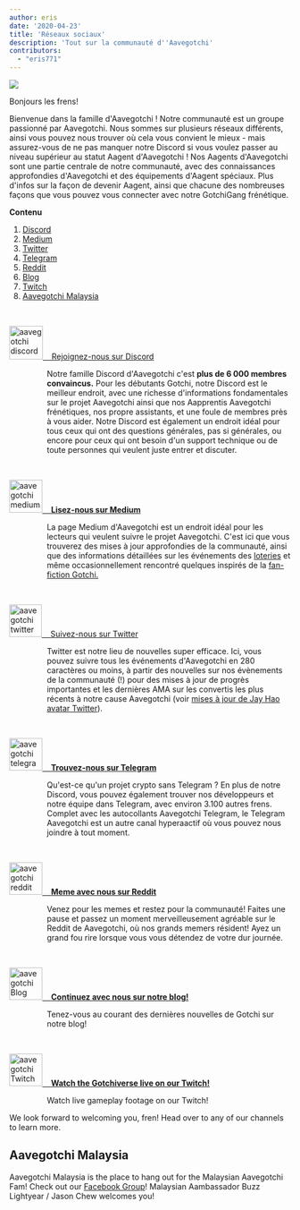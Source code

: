 ```yaml
---
author: eris
date: '2020-04-23'
title: 'Réseaux sociaux'
description: 'Tout sur la communauté d''Aavegotchi'
contributors:
  - "eris771"
---
```


<div class="headerImageContainer">
<img src="/socialmedia/alfredgotchiwelcome.png" class="headerImage">
<p class="headerImageText">Bonjours les frens!</p>
</div>

Bienvenue dans la famille d'Aavegotchi ! Notre communauté est un groupe passionné par Aavegotchi. Nous sommes sur plusieurs réseaux différents, ainsi vous pouvez nous trouver où cela vous convient le mieux - mais assurez-vous de ne pas manquer notre Discord si vous voulez passer au niveau supérieur au statut Aagent d'Aavegotchi ! Nos Aagents d'Aavegotchi sont une partie centrale de notre communauté, avec des connaissances approfondies d'Aavegotchi et des équipements d'Aagent spéciaux. Plus d'infos sur la façon de devenir Aagent, ainsi que chacune des nombreuses façons que vous pouvez vous connecter avec notre GotchiGang frénétique.

<a name="Discord"></a>

<div class="contentsBox">

**Contenu**

<ol>
<li><a href=#Discord>Discord</a></li>
<li><a href=#Medium>Medium</a></li>
<li><a href=#Twitter>Twitter</a></li>
<li><a href=#Telegram>Telegram</a></li>
<li><a href=#Reddit>Reddit</a></li>
<li><a href=#Blog>Blog</a></li>
<li><a href=#Twitch>Twitch</a></li>
<li><a href=#aavegotchi-malaysia>Aavegotchi Malaysia</a></li>
</ol>

</div>

&nbsp;

<a href="https://discord.com/invite/NPwnWB6" target = "_blank"><img src="/socialmedia/discord.png" alt = "aavegotchi discord" width="60" height="60"> &nbsp;&nbsp;&nbsp;Rejoignez-nous sur Discord </a>

<p style="margin-left: 4.8em">Notre famille Discord d'Aavegotchi c'est <b>plus de 6 000 membres convaincus.</b> Pour les débutants Gotchi, notre Discord est le meilleur endroit, avec une richesse d'informations fondamentales sur le projet Aavegotchi ainsi que nos Aapprentis Aavegotchi frénétiques, nos propre assistants, et une foule de membres près à vous aider.  
Notre Discord est également un endroit idéal pour tous ceux qui ont des questions générales, pas si générales, ou encore pour ceux qui ont besoin d'un support technique ou de toute personnes qui veulent juste entrer et discuter. </p>

<a name="Medium"></a>

&nbsp;<a name="Twitter"></a>

<a href="https://aavegotchi.medium.com/" target = "_blank"><img src="/socialmedia/medium.png" alt = "aavegotchi medium" width="59" height="59"> &nbsp;&nbsp;&nbsp;**Lisez-nous sur Medium**</a>

<p style="margin-left: 4.8em">La page Medium d'Aavegotchi est un endroit idéal pour les lecteurs qui veulent suivre le projet Aavegotchi. C'est ici que vous trouverez des mises à jour approfondies de la communauté, 
ainsi que des informations détaillées sur les événements des <a href="https://aavegotchi.medium.com/aavegotchi-raffles-a-frenly-guide-66f624c9bc60">loteries</a> et même occasionnellement rencontré quelques inspirés de la <a href = "https://aavegotchi.medium.com/anon-and-the-green-ticket-5776969b3a69">fan-fiction Gotchi.</a></p>

&nbsp;<a name="Telegram"></a>

<a href="https://twitter.com/aavegotchi" target = "_blank"><img class="socialmedia" src="/socialmedia/twitter.png" alt = "aavegotchi twitter" width="58" height="58"> &nbsp;&nbsp;&nbsp;Suivez-nous sur Twitter</a>

<p style="margin-left: 4.8em">Twitter est notre lieu de nouvelles super efficace. Ici, vous pouvez suivre tous les événements d'Aavegotchi en 280 caractères ou moins, à partir des nouvelles
 sur nos évènements de la communauté (!) pour des mises à jour de progrès importantes et les dernières AMA sur les convertis les plus récents à notre cause Aavegotchi 
(voir <a href=https://twitter.com/aavegotchi/status/1313813072717389824">mises à jour de Jay Hao 
avatar Twitter</a>).</p>

&nbsp;

<a href="https://t.me/aavegotchi" target = "_blank"><img class="socialmedia" src="/socialmedia/telegram.png" alt = "aavegotchi telegram" width="59" height="58"> &nbsp;&nbsp;&nbsp;**Trouvez-nous sur Telegram**</a>

<p style="margin-left: 4.8em">Qu'est-ce qu'un projet crypto sans Telegram ? En plus de notre Discord, vous pouvez également trouver nos développeurs et notre équipe dans Telegram, avec 
environ 3.100 autres frens. Complet avec les autocollants Aavegotchi Telegram, le Telegram Aavegotchi est un autre canal hyperaactif où vous pouvez nous joindre à tout moment. </p>

&nbsp;<a name="Reddit"></a>

<a href="https://www.reddit.com/r/Aavegotchi/" target = "_blank"><img class="socialmedia" src="/socialmedia/reddit.jpg" alt = "aavegotchi reddit" width="59" height="58"> &nbsp;&nbsp;&nbsp;**Meme avec nous sur Reddit**</a>

<p style="margin-left: 4.8em">Venez pour les memes et restez pour la communauté! Faites une pause et passez un moment merveilleusement agréable sur le Reddit de Aavegotchi, où nos grands memers résident! Ayez un grand fou rire lorsque vous vous détendez de votre dur journée.</p>

&nbsp;<a name="Blog"></a>

<a href="https://blog.aavegotchi.com/" target = "_blank"><img class="socialmedia" src="/socialmedia/blog.svg" alt = "aavegotchi Blog" width="59" height="58"> &nbsp;&nbsp;&nbsp;**Continuez avec nous sur notre blog!**</a>

<p style="margin-left: 4.8em">Tenez-vous au courant des dernières nouvelles de Gotchi sur notre blog!</p>

&nbsp;<a name="Twitch"></a>

<a href="https://www.twitch.tv/directory/game/Aavegotchi%3A%20Gotchiverse" target = "_blank"><img class="socialmedia" src="/socialmedia/twitch.png" alt = "aavegotchi Twitch" width="59" height="58"> &nbsp;&nbsp;&nbsp;**Watch the Gotchiverse live on our Twitch!**</a>

<p style="margin-left: 4.8em">Watch live gameplay footage on our Twitch!</p>

We look forward to welcoming you, fren! Head over to any of our channels to learn more.

## Aavegotchi Malaysia

Aavegotchi Malaysia is the place to hang out for the Malaysian Aavegotchi Fam! Check out our [Facebook Group](https://www.facebook.com/groups/aavegotchimalaysia)! Malaysian Aambassador Buzz Lightyear / Jason Chew welcomes you!





